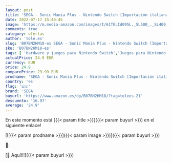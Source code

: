 ```yaml
---
layout: post
title: 'SEGA - Sonic Mania Plus - Nintendo Switch [Importación italiana]'
date: 2022-07-17 15:40:45
image: 'https://m.media-amazon.com/images/I/61TELId095L._SL500_._SL400_.jpg'
comments: true
category: ofertas
author: 'tole.es'
slug: 'B07BN2HM18-es SEGA - Sonic Mania Plus - Nintendo Switch [Importación...'
sku: 'B07BN2HM18-es'
tags: [ 'Hardware y juegos para Nintendo Switch','Juegos para Nintendo Switch','Videojuegos','nintendo','sega','🇪🇸', ]
actualPrice: 24.9 EUR
currency: EUR
price: 24.9
comparePrice: 29.99 EUR
prodname: 'SEGA - Sonic Mania Plus - Nintendo Switch [Importación italiana]'
country: 'es'
flag: '🇪🇸'
brand: 'SEGA'
buyurl: 'https://www.amazon.es/dp/B07BN2HM18/?tag=tolees-21'
descuento: '16.97'
average: '24.9'
---
```


En este momento está [{{< param title >}}]({{< param buyurl >}}) en el siguiente enlace!

[![{{< param prodname >}}]({{< param image >}})]({{< param buyurl >}})

🔎:


[🛒 Aquí!!!]({{< param buyurl >}})
